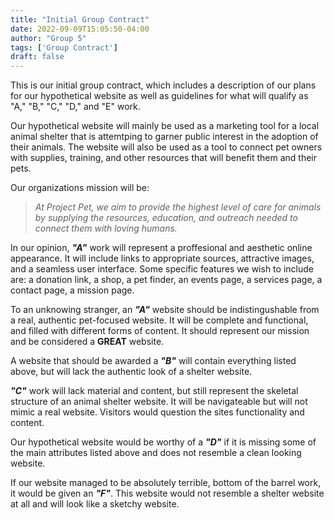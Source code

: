 ```yaml
---
title: "Initial Group Contract"
date: 2022-09-09T15:05:50-04:00
author: "Group 5"
tags: ['Group Contract']
draft: false
---
```


This is our initial group contract, which includes a description of our plans for our hypothetical website as well as guidelines for what will qualify as "A," "B," "C," "D," and "E" work.

Our hypothetical website will mainly be used as a marketing tool for a local animal shelter that is attemtping to garner public interest in the adoption of their animals. The website will also be used as a tool to connect pet owners with supplies, training, and other resources that will benefit them and their pets.

Our organizations mission will be:

> *At Project Pet, we aim to provide the highest level of care for animals by supplying the resources, education, and outreach needed to connect them with loving humans.*

In our opinion, ***"A"*** work will represent a proffesional and aesthetic online appearance. It will include links to appropriate sources, attractive images, and a seamless user interface. Some specific features we wish to include are: a donation link, a shop, a pet finder, an events page, a services page, a contact page, a mission page.

To an unknowing stranger, an ***"A"*** website should be indistingushable from a real, authentic pet-focused website. It will be complete and functional, and filled with different forms of content. It should represent our mission and be considered a **GREAT** website. 



A website that should be awarded a ***"B"*** will contain everything listed above, but will lack the authentic look of a shelter website.



***"C"*** work will lack material and content, but still represent the skeletal structure of an animal shelter website. It will be navigateable but will not mimic a real website. Visitors would question the sites functionality and content.



Our hypothetical website would be worthy of a ***"D"*** if it is missing some of the main attributes listed above and does not resemble a clean looking website.



If our website managed to be absolutely terrible, bottom of the barrel work, it would be given an ***"F"***. This website would not resemble a shelter website at all and will look like a sketchy website.